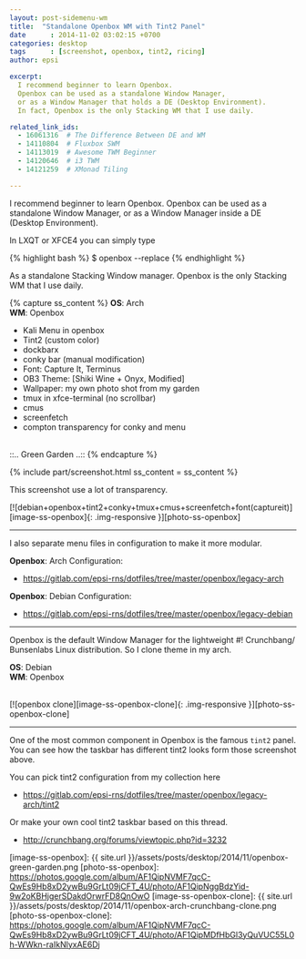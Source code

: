 ```yaml
---
layout: post-sidemenu-wm
title:  "Standalone Openbox WM with Tint2 Panel"
date      : 2014-11-02 03:02:15 +0700
categories: desktop
tags      : [screenshot, openbox, tint2, ricing]
author: epsi

excerpt:
  I recommend beginner to learn Openbox.
  Openbox can be used as a standalone Window Manager,
  or as a Window Manager that holds a DE (Desktop Environment).
  In fact, Openbox is the only Stacking WM that I use daily.  

related_link_ids:
  - 16061316  # The Difference Between DE and WM
  - 14110804  # Fluxbox SWM
  - 14113019  # Awesome TWM Beginner  
  - 14120646  # i3 TWM
  - 14121259  # XMonad Tiling

---
```


I recommend beginner to learn Openbox.
Openbox can be used as a standalone Window Manager,
or as a Window Manager inside a DE (Desktop Environment).

In LXQT or XFCE4 you can simply type

{% highlight bash %}
$ openbox --replace
{% endhighlight %}

As a standalone Stacking Window manager.
Openbox is the only Stacking WM that I use daily.

{% capture ss_content %}
<strong>OS</strong>: Arch<br/>
<strong>WM</strong>: Openbox<br/>
  + Kali Menu in openbox<br/>
  + Tint2 (custom color)<br/>
  + dockbarx<br/>
  + conky bar (manual modification)<br/>
  + Font: Capture It, Terminus<br/>
  + OB3 Theme: [Shiki Wine + Onyx, Modified]<br/>
  + Wallpaper: my own photo shot from my garden<br/>
  + tmux in xfce-terminal (no scrollbar)<br/>
  + cmus<br/>
  + screenfetch<br/>
  + compton transparency for conky and menu<br/>
<br/>
::.. Green Garden ..::
{% endcapture %}

{% include part/screenshot.html ss_content = ss_content %}

This screenshot use a lot of transparency.
<br/>

[![debian+openbox+tint2+conky+tmux+cmus+screenfetch+font(captureit)][image-ss-openbox]{: .img-responsive }][photo-ss-openbox]
<br/>

-- -- --

I also separate menu files in configuration to make it more modular.

**Openbox**: Arch Configuration:

* <https://gitlab.com/epsi-rns/dotfiles/tree/master/openbox/legacy-arch>

**Openbox**: Debian Configuration:

* <https://gitlab.com/epsi-rns/dotfiles/tree/master/openbox/legacy-debian>

<hr/>

Openbox is the default Window Manager for the lightweight #! Crunchbang/
Bunsenlabs Linux distribution. So I clone theme in my arch.

**OS**: Debian<br/>
**WM**: Openbox<br/>
<br/>

[![openbox clone][image-ss-openbox-clone]{: .img-responsive }][photo-ss-openbox-clone]

-- -- --

One of the most common component in Openbox is the famous <code>tint2</code> panel.
You can see how the taskbar has different tint2 looks form those screenshot above.

You can pick tint2 configuration from my collection here

* <https://gitlab.com/epsi-rns/dotfiles/tree/master/openbox/legacy-arch/tint2>

Or make your own cool tint2 taskbar based on this thread.

* <http://crunchbang.org/forums/viewtopic.php?id=3232>

[//]: <> ( -- -- -- links below -- -- -- )


[image-ss-openbox]: {{ site.url }}/assets/posts/desktop/2014/11/openbox-green-garden.png
[photo-ss-openbox]: https://photos.google.com/album/AF1QipNVMF7qcC-QwEs9Hb8xD2ywBu9GrLt09jCFT_4U/photo/AF1QipNggBdzYid-9w2oKBHjgerSDakdOrwrFD8QnOwO
[image-ss-openbox-clone]: {{ site.url }}/assets/posts/desktop/2014/11/openbox-arch-crunchbang-clone.png
[photo-ss-openbox-clone]: https://photos.google.com/album/AF1QipNVMF7qcC-QwEs9Hb8xD2ywBu9GrLt09jCFT_4U/photo/AF1QipMDfHbGl3yQuVUC55L0h-WWkn-raIkNlyxAE6Dj
